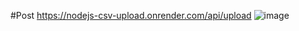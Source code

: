 #Post  https://nodejs-csv-upload.onrender.com/api/upload
![image](https://github.com/ir32/nodejs_csv_upload/assets/47362140/80786b54-d815-4850-b887-1079400741b6)

